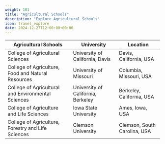 ```yaml
---
weight: 101
title: "Agricultural Schools"
description: "Explore Agricultural Schools"
icon: travel_explore
date: 2024-12-27T12:00:00+00:00
---
```



| Agricultural Schools                               | University                                    | Location                           |
|---------------------------------------------------|-----------------------------------------------|------------------------------------|
| College of Agricultural Sciences                  | University of California, Davis               | Davis, California, USA             |
| College of Agriculture, Food and Natural Resources | University of Missouri                        | Columbia, Missouri, USA            |
| College of Agricultural and Environmental Sciences | University of California, Berkeley            | Berkeley, California, USA          |
| College of Agriculture and Life Sciences           | Iowa State University                         | Ames, Iowa, USA                    |
| College of Agriculture, Forestry and Life Sciences | Clemson University                            | Clemson, South Carolina, USA       |
